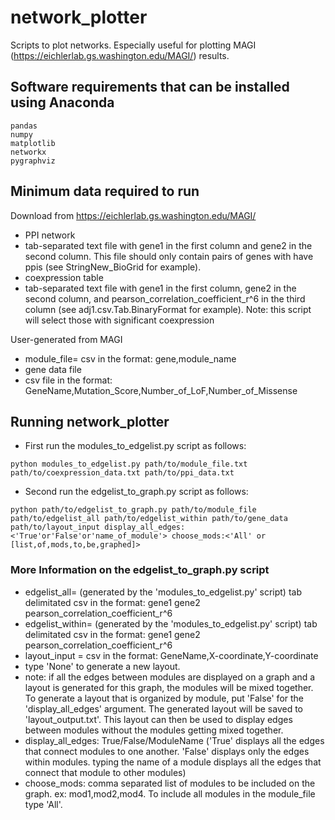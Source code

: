 # network_plotter
Scripts to plot networks. Especially useful for plotting MAGI (https://eichlerlab.gs.washington.edu/MAGI/) results. 

## Software requirements that can be installed using Anaconda
```
pandas
numpy
matplotlib
networkx
pygraphviz
```
## Minimum data required to run
Download from https://eichlerlab.gs.washington.edu/MAGI/
* PPI network
 * tab-separated text file with gene1 in the first column and gene2 in the second column. This file should only contain pairs of genes with have ppis (see StringNew_BioGrid for example).
* coexpression table
 * tab-separated text file with gene1 in the first column, gene2 in the second column, and pearson_correlation_coefficient_r^6 in the third column (see adj1.csv.Tab.BinaryFormat for example). Note: this script will select those with significant coexpression 

User-generated from MAGI
* module_file= csv in the format: gene,module_name
* gene data file
 * csv file in the format: GeneName,Mutation_Score,Number_of_LoF,Number_of_Missense

## Running network_plotter
* First run the modules_to_edgelist.py script as follows:
```
python modules_to_edgelist.py path/to/module_file.txt path/to/coexpression_data.txt path/to/ppi_data.txt

```

* Second run the edgelist_to_graph.py script as follows:
```
python path/to/edgelist_to_graph.py path/to/module_file path/to/edgelist_all path/to/edgelist_within path/to/gene_data path/to/layout_input display_all_edges:<'True'or'False'or'name_of_module'> choose_mods:<'All' or [list,of,mods,to,be,graphed]>
```

### More Information on the edgelist_to_graph.py script
* edgelist_all= (generated by the 'modules_to_edgelist.py' script) tab delimitated csv in the format: gene1	gene2	pearson_correlation_coefficient_r^6
* edgelist_within= (generated by the 'modules_to_edgelist.py' script) tab delimitated csv in the format: gene1	gene2	pearson_correlation_coefficient_r^6
* layout_input = csv in the format: GeneName,X-coordinate,Y-coordinate 
 * type 'None' to generate a new layout.
 * note: if all the edges between modules are displayed on a graph and a layout is generated for this graph, the modules will be mixed together. To generate a layout that is organized by module, put 'False' for the 'display_all_edges' argument. The generated layout will be saved to 'layout_output.txt'. This layout can then be used to display edges between modules without the modules getting mixed together. 
* display_all_edges: True/False/ModuleName ('True' displays all the edges that connect modules to one another. 'False' displays only the edges within modules. typing the name of a module displays all the edges that connect that module to other modules)
* choose_mods: comma separated list of modules to be included on the graph. ex: mod1,mod2,mod4. To include all modules in the module_file type 'All'.

